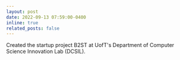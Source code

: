 ```yaml
---
layout: post
date: 2022-09-13 07:59:00-0400
inline: true
related_posts: false
---
```


Created the startup project B2ST at UofT's Department of Computer Science Innovation Lab (DCSIL).